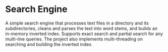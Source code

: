 # Search Engine

A simple search engine that processes text files in a directory and its subdirectories, cleans and parses the text into word stems, 
and builds an in-memory inverted index. Supports exact search and partial search for any multi-line queries. The project also implements
multi-threading on searching and building the inverted index.
